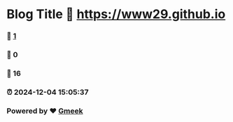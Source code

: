 # Blog Title :link: https://www29.github.io 
### :page_facing_up: [1](https://www29.github.io/tag.html) 
### :speech_balloon: 0 
### :hibiscus: 16 
### :alarm_clock: 2024-12-04 15:05:37 
### Powered by :heart: [Gmeek](https://github.com/Meekdai/Gmeek)
